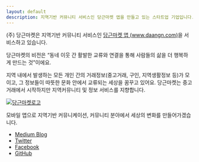 ```yaml
---
layout: default
description: 지역기반 커뮤니티 서비스인 당근마켓 앱을 만들고 있는 스타트업 기업입니다.
---
```

(주) 당근마켓은 지역기반 커뮤니티 서비스인 [당근마켓 앱 (www.daangn.com)](https://www.daangn.com/)을 서비스하고 있습니다.

당근마켓의 비전은 “동네 이웃 간 활발한 교류와 연결을 통해 사람들의 삶을 더 행복하게 만드는 것”이에요.

지역 내에서 발생하는 모든 개인 간의 거래정보(중고거래, 구인, 지역생활정보 등)가 모이고, 그 정보들이 따뜻한 문화 안에서 교류되는 세상을 꿈꾸고 있어요.
당근마켓는 중고거래에서 시작하지만 지역커뮤니티 및 정보 서비스를 지향합니다. 


[![당근마켓로고](https://s3.ap-northeast-2.amazonaws.com/daangn-static-web/images/homepage/daangn_bi.png)](https://daangn.com/)

모바일 앱으로 지역기반 커뮤니케이션, 커뮤니티 분야에서 세상의 변화를 만들어가겠습니다. 


- [Medium Blog](https://medium.com/n42-corp)
- [Twitter](https://twitter.com/n42corp)
- [Facebook](https://www.facebook.com/danggeunmarket)
- [GitHub](https://github.com/n42corp/)

